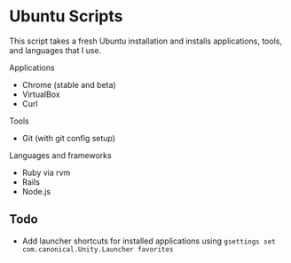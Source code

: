 Ubuntu Scripts
=============
This script takes a fresh Ubuntu installation and installs applications, tools, and languages that I use.

Applications
* Chrome (stable and beta)
* VirtualBox
* Curl

Tools
* Git (with git config setup)

Languages and frameworks
* Ruby via rvm
* Rails
* Node.js

## Todo
* Add launcher shortcuts for installed applications using ```gsettings set com.canonical.Unity.Launcher favorites```
